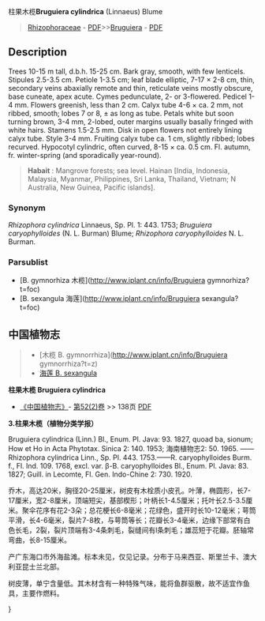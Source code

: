 柱果木榄**Bruguiera cylindrica** (Linnaeus) Blume

> [Rhizophoraceae](http://www.iplant.cn/info/Rhizophoraceae?t=foc) - [PDF](http://www.iplant.cn/foc/pdf/Rhizophoraceae.pdf)>>[Bruguiera](http://www.iplant.cn/info/Bruguiera?t=foc) - [PDF](http://www.iplant.cn/foc/pdf/Bruguiera.pdf)

## Description

Trees 10-15 m tall, d.b.h. 15-25 cm. Bark gray, smooth, with few lenticels. Stipules 2.5-3.5 cm. Petiole 1-3.5 cm; leaf blade elliptic, 7-17 × 2-8 cm, thin, secondary veins abaxially remote and thin, reticulate veins mostly obscure, base cuneate, apex acute. Cymes pedunculate, 2- or 3-flowered. Pedicel 1-4 mm. Flowers greenish, less than 2 cm. Calyx tube 4-6 × ca. 2 mm, not ribbed, smooth; lobes 7 or 8, ± as long as tube. Petals white but soon turning brown, 3-4 mm, 2-lobed, outer margins usually basally fringed with white hairs. Stamens 1.5-2.5 mm. Disk in open flowers not entirely lining calyx tube. Style 3-4 mm. Fruiting calyx tube ca. 1 cm, slightly ribbed; lobes recurved. Hypocotyl cylindric, often curved, 8-15 × ca. 0.5 cm. Fl. autumn, fr. winter-spring (and sporadically year-round).

> **Habait** : 
> Mangrove forests; sea level. Hainan [India, Indonesia, Malaysia, Myanmar, Philippines, Sri Lanka, Thailand, Vietnam; N Australia, New Guinea, Pacific islands].

### Synonym
*Rhizophora cylindrica* Linnaeus, Sp. Pl. 1: 443. 1753; *Bruguiera caryophylloides* (N. L. Burman) Blume; *Rhizophora caryophylloides* N. L. Burman.

### Parsublist

* [B.  gymnorhiza  木榄](http://www.iplant.cn/info/Bruguiera gymnorhiza?t=foc)
* [B.  sexangula  海莲](http://www.iplant.cn/info/Bruguiera sexangula?t=foc)

## 中国植物志

> * [木榄  B.  gymnorrhiza](http://www.iplant.cn/info/Bruguiera gymnorrhiza?t=z)
> * [海莲  B.  sexangula](Bruguiera-sexangula-海莲.md)

**柱果木榄 Bruguiera cylindrica**

* [《中国植物志》](http://www.iplant.cn/frps)- [第52(2)卷](http://www.iplant.cn/frps/vol/52(2)) >> 138页 [PDF](http://www.iplant.cn/frps/pdf/52(2)/138.pdf)

**3.柱果木榄（植物分类学报）**

Bruguiera cylindrica (Linn.) Bl., Enum. Pl. Java: 93. 1827, quoad ba, sionum; How et Ho in Acta Phytotax. Sinica 2: 140. 1953; 海南植物志2: 50. 1965. ——Rhizophora cylindrica Linn., Sp. Pl. 443. 1753.——R. caryophylloides Burm. f., Fl. Ind. 109. 1768, excl. var. β-B. caryophylloides Bl., Enum. Pl. Java: 83. 1827; Guill. in Lecomte, Fl. Gen. Indo-Chine 2: 730. 1920.

乔木，高达20米，胸径20-25厘米，树皮有木栓质小皮孔。叶薄，椭圆形，长7-17厘米，宽2-8厘米，顶端短尖，基部楔形；叶柄长1-4.5厘米；托叶长2.5-3.5厘米。聚伞花序有花2-3朵；总花梗长6-8毫米；花绿色，盛开时长10-12毫米；萼筒平滑，长4-6毫米，裂片7-8枚，与萼筒等长；花瓣长3-4毫米，边缘下部常有白色长毛，2裂，裂片顶端有3-4条刺毛，裂缝间有l条刺毛；雄蕊短于花瓣。胚轴常弯曲，长8-15厘米。

产广东海口市外海盐滩。标本未见，仅见记录。分布于马来西亚、斯里兰卡、澳大利亚昆士兰北部。

树皮薄，单宁含量低。其木材含有一种特殊气味，能将鱼群驱散，故不适宜作鱼具，主要作燃料。

}